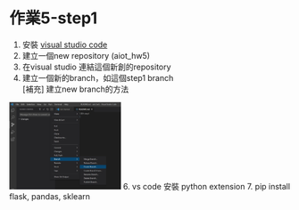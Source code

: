 # 作業5-step1

1. 安裝 [visual studio code](https://code.visualstudio.com/)
2. 建立一個new repository (aiot_hw5)
3. 在visual studio 連結這個新創的repository
4. 建立一個新的branch，如這個step1 branch\
  [補充] 建立new branch的方法
  <img src="step1_1.jpg" alt="aiot" width="200"/>
6. vs code 安裝 python extension
7. pip install flask, pandas, sklearn
